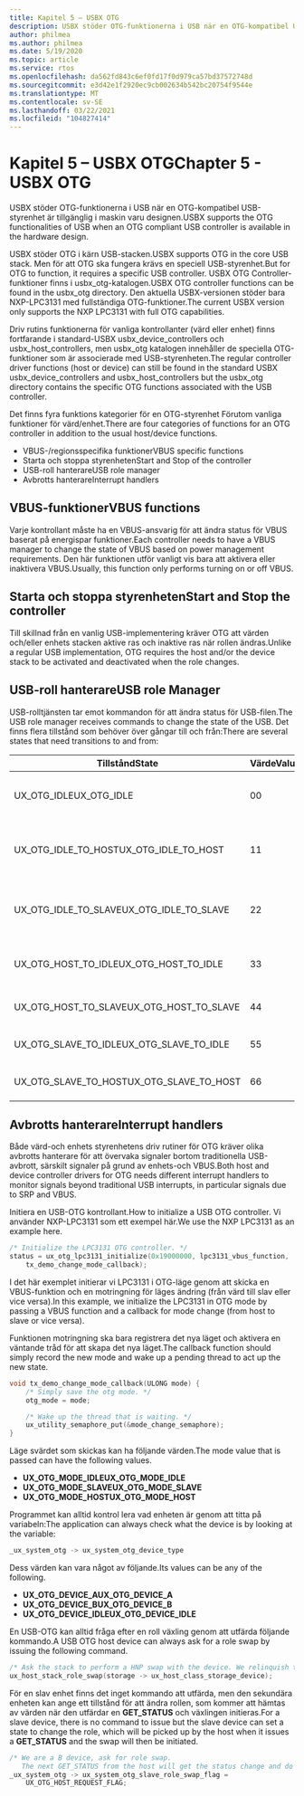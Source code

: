 ```yaml
---
title: Kapitel 5 – USBX OTG
description: USBX stöder OTG-funktionerna i USB när en OTG-kompatibel USB-styrenhet är tillgänglig i maskin varu designen.
author: philmea
ms.author: philmea
ms.date: 5/19/2020
ms.topic: article
ms.service: rtos
ms.openlocfilehash: da562fd843c6ef0fd17f0d979ca57bd37572748d
ms.sourcegitcommit: e3d42e1f2920ec9cb002634b542bc20754f9544e
ms.translationtype: MT
ms.contentlocale: sv-SE
ms.lasthandoff: 03/22/2021
ms.locfileid: "104827414"
---
```

# <a name="chapter-5---usbx-otg"></a><span data-ttu-id="1dc29-103">Kapitel 5 – USBX OTG</span><span class="sxs-lookup"><span data-stu-id="1dc29-103">Chapter 5 - USBX OTG</span></span>

<span data-ttu-id="1dc29-104">USBX stöder OTG-funktionerna i USB när en OTG-kompatibel USB-styrenhet är tillgänglig i maskin varu designen.</span><span class="sxs-lookup"><span data-stu-id="1dc29-104">USBX supports the OTG functionalities of USB when an OTG compliant USB controller is available in the hardware design.</span></span>

<span data-ttu-id="1dc29-105">USBX stöder OTG i kärn USB-stacken.</span><span class="sxs-lookup"><span data-stu-id="1dc29-105">USBX supports OTG in the core USB stack.</span></span> <span data-ttu-id="1dc29-106">Men för att OTG ska fungera krävs en speciell USB-styrenhet.</span><span class="sxs-lookup"><span data-stu-id="1dc29-106">But for OTG to function, it requires a specific USB controller.</span></span> <span data-ttu-id="1dc29-107">USBX OTG Controller-funktioner finns i usbx_otg-katalogen.</span><span class="sxs-lookup"><span data-stu-id="1dc29-107">USBX OTG controller functions can be found in the usbx_otg directory.</span></span> <span data-ttu-id="1dc29-108">Den aktuella USBX-versionen stöder bara NXP-LPC3131 med fullständiga OTG-funktioner.</span><span class="sxs-lookup"><span data-stu-id="1dc29-108">The current USBX version only supports the NXP LPC3131 with full OTG capabilities.</span></span>

<span data-ttu-id="1dc29-109">Driv rutins funktionerna för vanliga kontrollanter (värd eller enhet) finns fortfarande i standard-USBX usbx_device_controllers och usbx_host_controllers, men usbx_otg katalogen innehåller de speciella OTG-funktioner som är associerade med USB-styrenheten.</span><span class="sxs-lookup"><span data-stu-id="1dc29-109">The regular controller driver functions (host or device) can still be found in the standard USBX usbx_device_controllers and usbx_host_controllers but the usbx_otg directory contains the specific OTG functions associated with the USB controller.</span></span>

<span data-ttu-id="1dc29-110">Det finns fyra funktions kategorier för en OTG-styrenhet Förutom vanliga funktioner för värd/enhet.</span><span class="sxs-lookup"><span data-stu-id="1dc29-110">There are four categories of functions for an OTG controller in addition to the usual host/device functions.</span></span>

- <span data-ttu-id="1dc29-111">VBUS-/regionsspecifika funktioner</span><span class="sxs-lookup"><span data-stu-id="1dc29-111">VBUS specific functions</span></span>
- <span data-ttu-id="1dc29-112">Starta och stoppa styrenheten</span><span class="sxs-lookup"><span data-stu-id="1dc29-112">Start and Stop of the controller</span></span>
- <span data-ttu-id="1dc29-113">USB-roll hanterare</span><span class="sxs-lookup"><span data-stu-id="1dc29-113">USB role manager</span></span>
- <span data-ttu-id="1dc29-114">Avbrotts hanterare</span><span class="sxs-lookup"><span data-stu-id="1dc29-114">Interrupt handlers</span></span>

## <a name="vbus-functions"></a><span data-ttu-id="1dc29-115">VBUS-funktioner</span><span class="sxs-lookup"><span data-stu-id="1dc29-115">VBUS functions</span></span>

<span data-ttu-id="1dc29-116">Varje kontrollant måste ha en VBUS-ansvarig för att ändra status för VBUS baserat på energispar funktioner.</span><span class="sxs-lookup"><span data-stu-id="1dc29-116">Each controller needs to have a VBUS manager to change the state of VBUS based on power management requirements.</span></span> <span data-ttu-id="1dc29-117">Den här funktionen utför vanligt vis bara att aktivera eller inaktivera VBUS.</span><span class="sxs-lookup"><span data-stu-id="1dc29-117">Usually, this function only performs turning on or off VBUS.</span></span>

## <a name="start-and-stop-the-controller"></a><span data-ttu-id="1dc29-118">Starta och stoppa styrenheten</span><span class="sxs-lookup"><span data-stu-id="1dc29-118">Start and Stop the controller</span></span>

<span data-ttu-id="1dc29-119">Till skillnad från en vanlig USB-implementering kräver OTG att värden och/eller enhets stacken aktive ras och inaktive ras när rollen ändras.</span><span class="sxs-lookup"><span data-stu-id="1dc29-119">Unlike a regular USB implementation, OTG requires the host and/or the device stack to be activated and deactivated when the role changes.</span></span>

## <a name="usb-role-manager"></a><span data-ttu-id="1dc29-120">USB-roll hanterare</span><span class="sxs-lookup"><span data-stu-id="1dc29-120">USB role Manager</span></span>

<span data-ttu-id="1dc29-121">USB-rolltjänsten tar emot kommandon för att ändra status för USB-filen.</span><span class="sxs-lookup"><span data-stu-id="1dc29-121">The USB role manager receives commands to change the state of the USB.</span></span> <span data-ttu-id="1dc29-122">Det finns flera tillstånd som behöver över gångar till och från:</span><span class="sxs-lookup"><span data-stu-id="1dc29-122">There are several states that need transitions to and from:</span></span>

| <span data-ttu-id="1dc29-123">Tillstånd</span><span class="sxs-lookup"><span data-stu-id="1dc29-123">State</span></span>                    | <span data-ttu-id="1dc29-124">Värde</span><span class="sxs-lookup"><span data-stu-id="1dc29-124">Value</span></span> | <span data-ttu-id="1dc29-125">Beskrivning</span><span class="sxs-lookup"><span data-stu-id="1dc29-125">Description</span></span>                                           |
| ------------------------ | ----- | ----------------------------------------------------- |
| <span data-ttu-id="1dc29-126">UX_OTG_IDLE</span><span class="sxs-lookup"><span data-stu-id="1dc29-126">UX_OTG_IDLE</span></span>            | <span data-ttu-id="1dc29-127">0</span><span class="sxs-lookup"><span data-stu-id="1dc29-127">0</span></span>     | <span data-ttu-id="1dc29-128">Enheten är inaktiv.</span><span class="sxs-lookup"><span data-stu-id="1dc29-128">The device is Idle.</span></span> <span data-ttu-id="1dc29-129">Inte ansluten till något</span><span class="sxs-lookup"><span data-stu-id="1dc29-129">Not connected to anything</span></span> |
| <span data-ttu-id="1dc29-130">UX_OTG_IDLE_TO_HOST</span><span class="sxs-lookup"><span data-stu-id="1dc29-130">UX_OTG_IDLE_TO_HOST</span></span>  | <span data-ttu-id="1dc29-131">1</span><span class="sxs-lookup"><span data-stu-id="1dc29-131">1</span></span>     | <span data-ttu-id="1dc29-132">Enheten är ansluten med typen anslutning</span><span class="sxs-lookup"><span data-stu-id="1dc29-132">Device is connected with type A connector</span></span>             |
| <span data-ttu-id="1dc29-133">UX_OTG_IDLE_TO_SLAVE</span><span class="sxs-lookup"><span data-stu-id="1dc29-133">UX_OTG_IDLE_TO_SLAVE</span></span> | <span data-ttu-id="1dc29-134">2</span><span class="sxs-lookup"><span data-stu-id="1dc29-134">2</span></span>     | <span data-ttu-id="1dc29-135">Enheten är ansluten med typ B-anslutning</span><span class="sxs-lookup"><span data-stu-id="1dc29-135">Device is connected with type B connector</span></span>             |
| <span data-ttu-id="1dc29-136">UX_OTG_HOST_TO_IDLE</span><span class="sxs-lookup"><span data-stu-id="1dc29-136">UX_OTG_HOST_TO_IDLE</span></span>  | <span data-ttu-id="1dc29-137">3</span><span class="sxs-lookup"><span data-stu-id="1dc29-137">3</span></span>     | <span data-ttu-id="1dc29-138">Värd enheten har kopplats från</span><span class="sxs-lookup"><span data-stu-id="1dc29-138">Host device got disconnected</span></span>                          |
| <span data-ttu-id="1dc29-139">UX_OTG_HOST_TO_SLAVE</span><span class="sxs-lookup"><span data-stu-id="1dc29-139">UX_OTG_HOST_TO_SLAVE</span></span> | <span data-ttu-id="1dc29-140">4</span><span class="sxs-lookup"><span data-stu-id="1dc29-140">4</span></span>     | <span data-ttu-id="1dc29-141">Roll växling från värd till slav</span><span class="sxs-lookup"><span data-stu-id="1dc29-141">Role swap from Host to Slave</span></span>                          |
| <span data-ttu-id="1dc29-142">UX_OTG_SLAVE_TO_IDLE</span><span class="sxs-lookup"><span data-stu-id="1dc29-142">UX_OTG_SLAVE_TO_IDLE</span></span> | <span data-ttu-id="1dc29-143">5</span><span class="sxs-lookup"><span data-stu-id="1dc29-143">5</span></span>     | <span data-ttu-id="1dc29-144">Slaven het är frånkopplad</span><span class="sxs-lookup"><span data-stu-id="1dc29-144">Slave device is disconnected</span></span>                          |
| <span data-ttu-id="1dc29-145">UX_OTG_SLAVE_TO_HOST</span><span class="sxs-lookup"><span data-stu-id="1dc29-145">UX_OTG_SLAVE_TO_HOST</span></span> | <span data-ttu-id="1dc29-146">6</span><span class="sxs-lookup"><span data-stu-id="1dc29-146">6</span></span>     | <span data-ttu-id="1dc29-147">Roll växling från slav till värd</span><span class="sxs-lookup"><span data-stu-id="1dc29-147">Role swap from Slave to Host</span></span>                          |

## <a name="interrupt-handlers"></a><span data-ttu-id="1dc29-148">Avbrotts hanterare</span><span class="sxs-lookup"><span data-stu-id="1dc29-148">Interrupt handlers</span></span>

<span data-ttu-id="1dc29-149">Både värd-och enhets styrenhetens driv rutiner för OTG kräver olika avbrotts hanterare för att övervaka signaler bortom traditionella USB-avbrott, särskilt signaler på grund av enhets-och VBUS.</span><span class="sxs-lookup"><span data-stu-id="1dc29-149">Both host and device controller drivers for OTG needs different interrupt handlers to monitor signals beyond traditional USB interrupts, in particular signals due to SRP and VBUS.</span></span>

<span data-ttu-id="1dc29-150">Initiera en USB-OTG kontrollant.</span><span class="sxs-lookup"><span data-stu-id="1dc29-150">How to initialize a USB OTG controller.</span></span> <span data-ttu-id="1dc29-151">Vi använder NXP-LPC3131 som ett exempel här.</span><span class="sxs-lookup"><span data-stu-id="1dc29-151">We use the NXP LPC3131 as an example here.</span></span>

```C
/* Initialize the LPC3131 OTG controller. */
status = ux_otg_lpc3131_initialize(0x19000000, lpc3131_vbus_function,
    tx_demo_change_mode_callback);
```

<span data-ttu-id="1dc29-152">I det här exemplet initierar vi LPC3131 i OTG-läge genom att skicka en VBUS-funktion och en motringning för läges ändring (från värd till slav eller vice versa).</span><span class="sxs-lookup"><span data-stu-id="1dc29-152">In this example, we initialize the LPC3131 in OTG mode by passing a VBUS function and a callback for mode change (from host to slave or vice versa).</span></span>

<span data-ttu-id="1dc29-153">Funktionen motringning ska bara registrera det nya läget och aktivera en väntande tråd för att skapa det nya läget.</span><span class="sxs-lookup"><span data-stu-id="1dc29-153">The callback function should simply record the new mode and wake up a pending thread to act up the new state.</span></span>

```C
void tx_demo_change_mode_callback(ULONG mode) {
    /* Simply save the otg mode. */
    otg_mode = mode;

    /* Wake up the thread that is waiting. */
    ux_utility_semaphore_put(&mode_change_semaphore);
}
```

<span data-ttu-id="1dc29-154">Läge svärdet som skickas kan ha följande värden.</span><span class="sxs-lookup"><span data-stu-id="1dc29-154">The mode value that is passed can have the following values.</span></span>

- <span data-ttu-id="1dc29-155">**UX_OTG_MODE_IDLE**</span><span class="sxs-lookup"><span data-stu-id="1dc29-155">**UX_OTG_MODE_IDLE**</span></span>
- <span data-ttu-id="1dc29-156">**UX_OTG_MODE_SLAVE**</span><span class="sxs-lookup"><span data-stu-id="1dc29-156">**UX_OTG_MODE_SLAVE**</span></span>
- <span data-ttu-id="1dc29-157">**UX_OTG_MODE_HOST**</span><span class="sxs-lookup"><span data-stu-id="1dc29-157">**UX_OTG_MODE_HOST**</span></span>

<span data-ttu-id="1dc29-158">Programmet kan alltid kontrol lera vad enheten är genom att titta på variabeln:</span><span class="sxs-lookup"><span data-stu-id="1dc29-158">The application can always check what the device is by looking at the variable:</span></span>

```C
_ux_system_otg -> ux_system_otg_device_type
```

<span data-ttu-id="1dc29-159">Dess värden kan vara något av följande.</span><span class="sxs-lookup"><span data-stu-id="1dc29-159">Its values can be any of the following.</span></span>

- <span data-ttu-id="1dc29-160">**UX_OTG_DEVICE_A**</span><span class="sxs-lookup"><span data-stu-id="1dc29-160">**UX_OTG_DEVICE_A**</span></span>
- <span data-ttu-id="1dc29-161">**UX_OTG_DEVICE_B**</span><span class="sxs-lookup"><span data-stu-id="1dc29-161">**UX_OTG_DEVICE_B**</span></span>
- <span data-ttu-id="1dc29-162">**UX_OTG_DEVICE_IDLE**</span><span class="sxs-lookup"><span data-stu-id="1dc29-162">**UX_OTG_DEVICE_IDLE**</span></span>

<span data-ttu-id="1dc29-163">En USB-OTG kan alltid fråga efter en roll växling genom att utfärda följande kommando.</span><span class="sxs-lookup"><span data-stu-id="1dc29-163">A USB OTG host device can always ask for a role swap by issuing the following command.</span></span>

```C
/* Ask the stack to perform a HNP swap with the device. We relinquish the host role to A device. */
ux_host_stack_role_swap(storage -> ux_host_class_storage_device);
```

<span data-ttu-id="1dc29-164">För en slav enhet finns det inget kommando att utfärda, men den sekundära enheten kan ange ett tillstånd för att ändra rollen, som kommer att hämtas av värden när den utfärdar en **GET_STATUS** och växlingen initieras.</span><span class="sxs-lookup"><span data-stu-id="1dc29-164">For a slave device, there is no command to issue but the slave device can set a state to change the role, which will be picked up by the host when it issues a **GET_STATUS** and the swap will then be initiated.</span></span>

```C
/* We are a B device, ask for role swap.
   The next GET_STATUS from the host will get the status change and do the HNP. */
_ux_system_otg -> ux_system_otg_slave_role_swap_flag =
    UX_OTG_HOST_REQUEST_FLAG;
```
